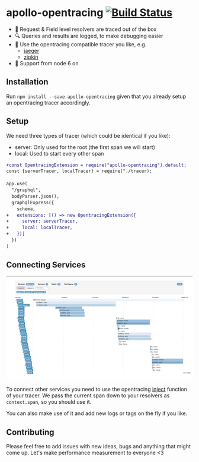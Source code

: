 # apollo-opentracing [![Build Status](https://travis-ci.com/DanielMSchmidt/apollo-opentracing.svg?branch=master)](https://travis-ci.com/DanielMSchmidt/apollo-opentracing)

- 🚀 Request & Field level resolvers are traced out of the box
- 🔍 Queries and results are logged, to make debugging easier
- 🔧 Use the opentracing compatible tracer you like, e.g.
  - [jaeger](https://www.jaegertracing.io/)
  - [zipkin](https://github.com/DanielMSchmidt/zipkin-javascript-opentracing)
- 🦖 Support from node 6 on

## Installation

Run `npm install --save apollo-opentracing` given that you already setup an opentracing tracer accordingly.

## Setup

We need three types of tracer (which could be identical if you like):

- server: Only used for the root (the first span we will start)
- local: Used to start every other span

```diff
+const OpentracingExtension = require("apollo-opentracing").default;
const {serverTracer, localTracer} = require("./tracer);

app.use(
  "/graphql",
  bodyParser.json(),
  graphqlExpress({
    schema,
+   extensions: [() => new OpentracingExtension({
+     server: serverTracer,
+     local: localTracer,
+   })]
  })
)
```

## Connecting Services

![example image](demo.png)

To connect other services you need to use the opentracing [inject](http://opentracing.io/documentation/pages/api/cross-process-tracing.html) function of your tracer.
We pass the current span down to your resolvers as `context.span`, so you should use it.

You can also make use of it and add new logs or tags on the fly if you like.

## Contributing

Please feel free to add issues with new ideas, bugs and anything that might come up. 
Let's make performance measurement to everyone <3 


